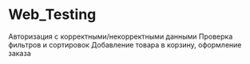 # Web_Testing
Авторизация с корректными/некорректными данными  Проверка фильтров и сортировок  Добавление товара в корзину, оформление заказа
